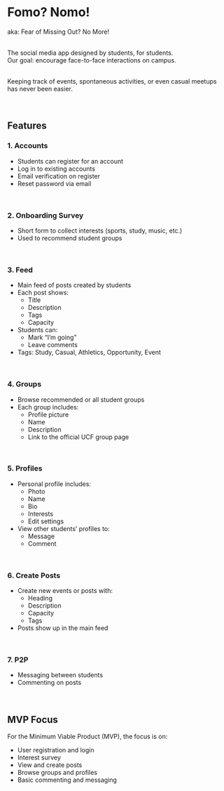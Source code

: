 # Fomo? Nomo!  
aka: Fear of Missing Out? No More!  
<br>

The social media app designed by students, for students.  
Our goal: encourage face-to-face interactions on campus.  
<br>

Keeping track of events, spontaneous activities, or even casual meetups has never been easier.  
<br><br>


## Features  

### 1. Accounts  
- Students can register for an account  
- Log in to existing accounts  
- Email verification on register  
- Reset password via email  
<br>

### 2. Onboarding Survey  
- Short form to collect interests (sports, study, music, etc.)  
- Used to recommend student groups  
<br>

### 3. Feed  
- Main feed of posts created by students  
- Each post shows:  
  - Title  
  - Description  
  - Tags  
  - Capacity  
- Students can:  
  - Mark “I’m going”  
  - Leave comments  
- Tags: Study, Casual, Athletics, Opportunity, Event  
<br>

### 4. Groups  
- Browse recommended or all student groups  
- Each group includes:  
  - Profile picture  
  - Name  
  - Description  
  - Link to the official UCF group page  
<br>

### 5. Profiles  
- Personal profile includes:  
  - Photo  
  - Name  
  - Bio  
  - Interests  
  - Edit settings  
- View other students’ profiles to:  
  - Message  
  - Comment  
<br>

### 6. Create Posts  
- Create new events or posts with:  
  - Heading  
  - Description  
  - Capacity  
  - Tags  
- Posts show up in the main feed  
<br>

### 7. P2P  
- Messaging between students  
- Commenting on posts  
<br><br>

## MVP Focus  
For the Minimum Viable Product (MVP), the focus is on:  
- User registration and login  
- Interest survey  
- View and create posts  
- Browse groups and profiles  
- Basic commenting and messaging  
<br><br>
